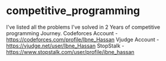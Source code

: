 # competitive_programming
I've listed all the problems I've solved in 2 Years of competitive programming Journey.
Codeforces Account - https://codeforces.com/profile/Ibne_Hassan
Vjudge Account - https://vjudge.net/user/Ibne_Hassan
StopStalk - https://www.stopstalk.com/user/profile/ibne_hassan
